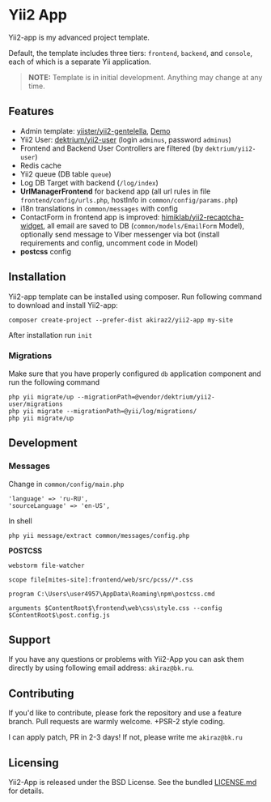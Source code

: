 # Yii2 App

Yii2-app is my advanced project template.

Default, the template includes three tiers: `frontend`, `backend`, and `console`, each of which is a separate Yii application.
> **NOTE:** Template is in initial development. Anything may change at any time. 

## Features
* Admin template: [yiister/yii2-gentelella](https://github.com/yiister/yii2-gentelella), [Demo](https://colorlib.com/polygon/gentelella/)
* Yii2 User: [dektrium/yii2-user](https://github.com/dektrium/yii2-user) (login `adminus`, password `adminus`)
* Frontend and Backend User Controllers are filtered (by `dektrium/yii2-user`)
* Redis cache
* Yii2 queue (DB table `queue`)
* Log DB Target with backend (`/log/index`)
* **UrlManagerFrontend** for backend app (all url rules in file `frontend/config/urls.php`, hostInfo in `common/config/params.php`)
* i18n translations in `common/messages` with config
* ContactForm in frontend app is improved: [himiklab/yii2-recaptcha-widget](https://github.com/himiklab/yii2-recaptcha-widget),
 all email are saved to DB (`common/models/EmailForm` Model), optionally send message to Viber messenger via bot
  (install requirements and config, uncomment code in Model)
* **postcss** config


## Installation
Yii2-app template can be installed using composer. Run following command to download and install Yii2-app:
```
composer create-project --prefer-dist akiraz2/yii2-app my-site
```
After installation run `init`

### Migrations

Make sure that you have properly configured `db` application component and run the following command

```
php yii migrate/up --migrationPath=@vendor/dektrium/yii2-user/migrations
php yii migrate --migrationPath=@yii/log/migrations/
php yii migrate/up
```


## Development

### Messages
Change in `common/config/main.php`
```
'language' => 'ru-RU',
'sourceLanguage' => 'en-US',
```
In shell 
```
php yii message/extract common/messages/config.php
```

**POSTCSS**

```
webstorm file-watcher

scope file[mites-site]:frontend/web/src/pcss//*.css

program C:\Users\user4957\AppData\Roaming\npm\postcss.cmd

arguments $ContentRoot$\frontend\web\css\style.css --config $ContentRoot$\post.config.js
```

## Support

If you have any questions or problems with Yii2-App you can ask them directly
 by using following email address: `akiraz@bk.ru`.


## Contributing

If you'd like to contribute, please fork the repository and use a feature branch. Pull requests are warmly welcome.
+PSR-2 style coding.

I can apply patch, PR in 2-3 days! If not, please write me `akiraz@bk.ru`

## Licensing

Yii2-App is released under the BSD License. See the bundled [LICENSE.md](LICENSE.md)
for details. 

